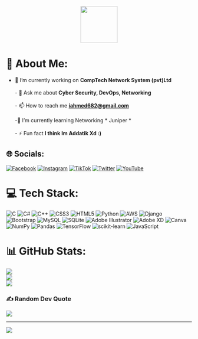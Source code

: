 <div id="header" align="center">
  <img src="https://media.giphy.com/media/M9gbBd9nbDrOTu1Mqx/giphy.gif" width="100"/>
</div>

# 💫 About Me:
- 🔭 I’m currently working on **CompTech Network System (pvt)Ltd**<br><br>- 💬 Ask me about **Cyber Security, DevOps, Networking**<br><br>- 📫 How to reach me **iahmed682@gmail.com**<br><br>-🌱 I’m currently learning Networking * Juniper *<br><br>- ⚡ Fun fact **I think Im Addatik Xd :)**


## 🌐 Socials:
[![Facebook](https://img.shields.io/badge/Facebook-%231877F2.svg?logo=Facebook&logoColor=white)](https://facebook.com/innoent.imran) [![Instagram](https://img.shields.io/badge/Instagram-%23E4405F.svg?logo=Instagram&logoColor=white)](https://instagram.com/imran_ahmed_noyon) [![TikTok](https://img.shields.io/badge/TikTok-%23000000.svg?logo=TikTok&logoColor=white)](https://tiktok.com/@nobita__x__x) [![Twitter](https://img.shields.io/badge/Twitter-%231DA1F2.svg?logo=Twitter&logoColor=white)](https://twitter.com/imrana245) [![YouTube](https://img.shields.io/badge/YouTube-%23FF0000.svg?logo=YouTube&logoColor=white)](https://youtube.com/c/UCgXpVp9i3k64rQcDC6HsPuQ) 

# 💻 Tech Stack:
![C](https://img.shields.io/badge/c-%2300599C.svg?style=flat&logo=c&logoColor=white) ![C#](https://img.shields.io/badge/c%23-%23239120.svg?style=flat&logo=c-sharp&logoColor=white) ![C++](https://img.shields.io/badge/c++-%2300599C.svg?style=flat&logo=c%2B%2B&logoColor=white) ![CSS3](https://img.shields.io/badge/css3-%231572B6.svg?style=flat&logo=css3&logoColor=white) ![HTML5](https://img.shields.io/badge/html5-%23E34F26.svg?style=flat&logo=html5&logoColor=white) ![Python](https://img.shields.io/badge/python-3670A0?style=flat&logo=python&logoColor=ffdd54) ![AWS](https://img.shields.io/badge/AWS-%23FF9900.svg?style=flat&logo=amazon-aws&logoColor=white) ![Django](https://img.shields.io/badge/django-%23092E20.svg?style=flat&logo=django&logoColor=white) ![Bootstrap](https://img.shields.io/badge/bootstrap-%23563D7C.svg?style=flat&logo=bootstrap&logoColor=white) ![MySQL](https://img.shields.io/badge/mysql-%2300f.svg?style=flat&logo=mysql&logoColor=white) ![SQLite](https://img.shields.io/badge/sqlite-%2307405e.svg?style=flat&logo=sqlite&logoColor=white) ![Adobe Illustrator](https://img.shields.io/badge/adobeillustrator-%23FF9A00.svg?style=flat&logo=adobeillustrator&logoColor=white) ![Adobe XD](https://img.shields.io/badge/Adobe%20XD-470137?style=flat&logo=Adobe%20XD&logoColor=#FF61F6) ![Canva](https://img.shields.io/badge/Canva-%2300C4CC.svg?style=flat&logo=Canva&logoColor=white) ![NumPy](https://img.shields.io/badge/numpy-%23013243.svg?style=flat&logo=numpy&logoColor=white) ![Pandas](https://img.shields.io/badge/pandas-%23150458.svg?style=flat&logo=pandas&logoColor=white) ![TensorFlow](https://img.shields.io/badge/TensorFlow-%23FF6F00.svg?style=flat&logo=TensorFlow&logoColor=white) ![scikit-learn](https://img.shields.io/badge/scikit--learn-%23F7931E.svg?style=flat&logo=scikit-learn&logoColor=white) ![JavaScript](https://img.shields.io/badge/javascript-%23323330.svg?style=flat&logo=javascript&logoColor=%23F7DF1E)
# 📊 GitHub Stats:
![](https://github-readme-stats.vercel.app/api?username=ahmedimran35&theme=default&hide_border=false&include_all_commits=false&count_private=false)<br/>
![](https://github-readme-streak-stats.herokuapp.com/?user=ahmedimran35&theme=default&hide_border=false)<br/>
![](https://github-readme-stats.vercel.app/api/top-langs/?username=ahmedimran35&theme=default&hide_border=false&include_all_commits=false&count_private=false&layout=compact)

### ✍️ Random Dev Quote
![](https://quotes-github-readme.vercel.app/api?type=horizontal&theme=tokyonight)

---
[![](https://visitcount.itsvg.in/api?id=ahmedimran35&icon=0&color=0)](https://visitcount.itsvg.in)
